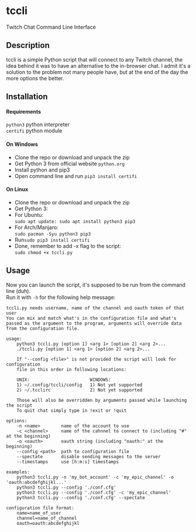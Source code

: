 # tccli
Twitch Chat Command Line Interface

## Description
tccli is a simple Python script that will connect to any Twitch channel, the idea behind it was to have an alternative to the in-browser chat. I admit it's a solution to the problem not many people have, but at the end of the day the more options the better.

## Installation
#### Requirements
``python3`` python interpreter<br>
``certifi`` python module<br>

#### On Windows
- Clone the repo or download and unpack the zip<br>
- Get Python 3 from official website ``python.org``<br>
- Install python and pip3<br>
- Open command line and run ``pip3 install certifi``<br>

#### On Linux
- Clone the repo or download and unpack the zip<br>
- Get Python 3:
- For Ubuntu:<br>
``sudo apt update: sudo apt install python3 pip3``<br>
- For Arch/Manjaro:<br>
``sudo pacman -Syu python3 pip3``<br>
- Run``sudo pip3 install certifi``<br>
- Done, remember to add -x flag to the script:<br>
``sudo chmod +x tccli.py``<br>

## Usage
Now you can launch the script, it's supposed to be run from the command line (duh).<br>
Run it with ``-h`` for the following help message:<br>

```
tccli.py needs username, name of the channel and oauth token of that user
You can mix and match what's in the configuration file and what's
passed as the argument to the program, arguments will override data
from the configuration file.

usage:
    python3 tccli.py [option 1] <arg 1> [option 2] <arg 2>...
    ./tccli.py [option 1] <arg 1> [option 2] <arg 2>...

    If "--config <file>" is not provided the script will look for configuration
    file in this order in following locations:

    UNIX:                       WINDOWS:
    1) ~/.config/tccli/config   1) Not yet supported
    2) ~/.tcclirc               2) Not yet supported

    Those will also be overridden by arguments passed while launching the script
    To quit chat simply type in !exit or !quit

options:
    -n <name>        name of the account to use
    -c <channel>     name of the cahnnel to connect to (including "#" at the beginning)
    -o <oauth>       oauth string (including "oauth:" at the beginning)
    --config <path>  path to configuration file
    --spectate       disable sending messages to the server
    --timestamps     use [h:m:s] timestamps

examples:
    python3 tccli.py -n 'my_bot_account' -c 'my_epic_channel' -o 'oauth:abcdefghijkl...'
    python3 tccli.py --config './conf.cfg'
    python3 tccli.py --config './conf.cfg' -c 'my_epic_channel'
    python3 tccli.py --config './conf.cfg' --spectate

configuration file format:
    name=name_of_user
    channel=name_of_channel
    oauth=oauth:abcdefghijkl
```
